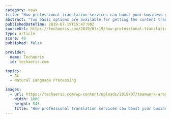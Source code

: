 ```yaml
---
category: news
title: "How professional translation services can boost your business globally"
abstract: "Two basic options are available for getting the content translation. One is automated machine translation and the other is a translation by a native language expert. Help can be taken from the ..."
publishedDateTime: 2019-07-19T15:47:00Z
sourceUrl: https://techaeris.com/2019/07/19/how-professional-translation-services-can-boost-your-business-globally/
type: article
score: 48
published: false

provider:
  name: Techaeris
  id: techaeris.com

topics:
  - AI
  - Natural Language Processing

images:
  - url: https://techaeris.com/wp-content/uploads/2019/07/teamwork-around-a-computer-1000x543.jpg
    width: 1000
    height: 543
    title: "How professional translation services can boost your business globally"
---
```

